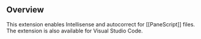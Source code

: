 ## Overview
This extension enables Intellisense and autocorrect for [[PaneScript]] files. The extension is also available for Visual Studio Code.